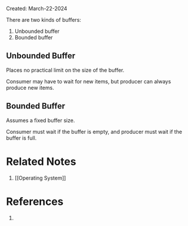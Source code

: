 Created: March-22-2024

There are two kinds of buffers:

1. Unbounded buffer
2. Bounded buffer
## Unbounded Buffer

Places no practical limit on the size of the buffer.

Consumer may have to wait for new items, but producer can always produce new items.
## Bounded Buffer

Assumes a fixed buffer size.

Consumer must wait if the buffer is empty, and producer must wait if the buffer is full.
# Related Notes

1. [[Operating System]]
# References

1. 